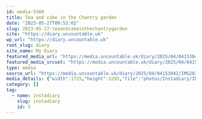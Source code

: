 ```yaml
---
id: media-5360
title: Tea and cake in the Chantry garden
date: "2023-05-27T09:52:02"
slug: 2023-05-27-teaandcakeinthechantrygarden
site: "https://diary.uncountable.uk"
wp_url: "https://diary.uncountable.uk"
root_slug: diary
site_name: My Diary
featured_media_url: "https://media.uncountable.uk/diary/2025/04/04153042/IMG20230527105202-edited.webp"
featured_media_srcset: "https://media.uncountable.uk/diary/2025/04/04153042/IMG20230527105202-edited-226x300.webp 226w, https://media.uncountable.uk/diary/2025/04/04153042/IMG20230527105202-edited-770x1024.webp 770w, https://media.uncountable.uk/diary/2025/04/04153042/IMG20230527105202-edited-150x150.webp 150w, https://media.uncountable.uk/diary/2025/04/04153042/IMG20230527105202-edited-481x640.webp 481w, https://media.uncountable.uk/diary/2025/04/04153042/IMG20230527105202-edited.webp 1725w"
type: media
source_url: "https://media.uncountable.uk/diary/2025/04/04153042/IMG20230527105202-edited.webp"
media_details: {"width":1725,"height":2293,"file":"photos/Instadiary/IMG20230527105202-edited.webp","filesize":178908,"sizes":{"medium":{"file":"IMG20230527105202-edited-226x300.webp","width":226,"height":300,"filesize":20252,"mime_type":"image/webp","source_url":"https://media.uncountable.uk/diary/2025/04/04153042/IMG20230527105202-edited-226x300.webp"},"large":{"file":"IMG20230527105202-edited-770x1024.webp","width":770,"height":1024,"filesize":112888,"mime_type":"image/webp","source_url":"https://media.uncountable.uk/diary/2025/04/04153042/IMG20230527105202-edited-770x1024.webp"},"thumbnail":{"file":"IMG20230527105202-edited-150x150.webp","width":150,"height":150,"filesize":8364,"mime_type":"image/webp","source_url":"https://media.uncountable.uk/diary/2025/04/04153042/IMG20230527105202-edited-150x150.webp"},"mobwidth":{"file":"IMG20230527105202-edited-481x640.webp","width":481,"height":640,"filesize":61174,"mime_type":"image/webp","source_url":"https://media.uncountable.uk/diary/2025/04/04153042/IMG20230527105202-edited-481x640.webp"},"full":{"file":"IMG20230527105202-edited.webp","width":1725,"height":2293,"mime_type":"image/webp","source_url":"https://media.uncountable.uk/diary/2025/04/04153042/IMG20230527105202-edited.webp"}},"image_meta":{"aperture":"0","credit":"","camera":"","caption":"","created_timestamp":"0","copyright":"","focal_length":"0","iso":"0","shutter_speed":"0","title":"","orientation":"0","keywords":[]}}
category: []
tag:
  - name: instadiary
    slug: instadiary
    id: 5
---
```


